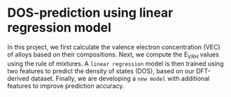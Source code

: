# DOS-prediction using linear regression model
In this project, we first calculate the valence electron concentration (VEC) of alloys based on their compositions. Next, we compute the E$_{VRH}$ values using the rule of mixtures. A `linear regression` model is then trained using two features to predict the density of states (DOS), based on our DFT-derived dataset. Finally, we are developing a `new model` with additional features to improve prediction accuracy.
